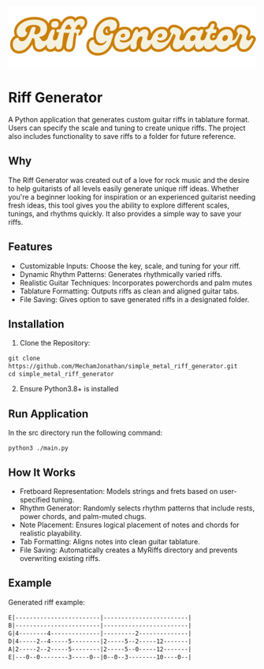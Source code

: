 <p align="center">
  <img src="https://github.com/MechamJonathan/riff_generator/blob/main/img/logo.png" title="logo">
</p>

# Riff Generator
A Python application that generates custom guitar riffs in tablature format. Users can specify the scale and tuning to create unique riffs. The project also includes functionality to save riffs to a folder for future reference.


## Why
The Riff Generator was created out of a love for rock music and the desire to help guitarists of all levels easily generate unique riff ideas. Whether you're a beginner looking for inspiration or an experienced guitarist needing fresh ideas, this tool gives you the ability to explore different scales, tunings, and rhythms quickly. It also provides a simple way to save your riffs.

## Features 
- Customizable Inputs: Choose the key, scale, and tuning for your riff.
- Dynamic Rhythm Patterns: Generates rhythmically varied riffs.
- Realistic Guitar Techniques: Incorporates powerchords and palm mutes
- Tablature Formatting: Outputs riffs as clean and aligned guitar tabs.
- File Saving: Gives option to save generated riffs in a designated folder.

## Installation 
1. Clone the Repository:
```
git clone https://github.com/MechamJonathan/simple_metal_riff_generator.git
cd simple_metal_riff_generator
```

2. Ensure Python3.8+ is installed

## Run Application
In the src directory run the following command:
```
python3 ./main.py
```

## How It Works
- Fretboard Representation: Models strings and frets based on user-specified tuning.
- Rhythm Generator: Randomly selects rhythm patterns that include rests, power chords, and palm-muted chugs.
- Note Placement: Ensures logical placement of notes and chords for realistic playability.
- Tab Formatting: Aligns notes into clean guitar tablature.
- File Saving: Automatically creates a MyRiffs directory and prevents overwriting existing riffs.

## Example
Generated riff example:
```
E|------------------------|------------------------|
B|------------------------|------------------------|
G|4--------4--------------|---------2--------------|
D|4-----2--4-----5--------|2-----5--2-----12-------|
A|2-----2--2-----5--------|2-----5--0-----12-------|
E|---0--0--------3-----0--|0--0--3--------10----0--|
```

